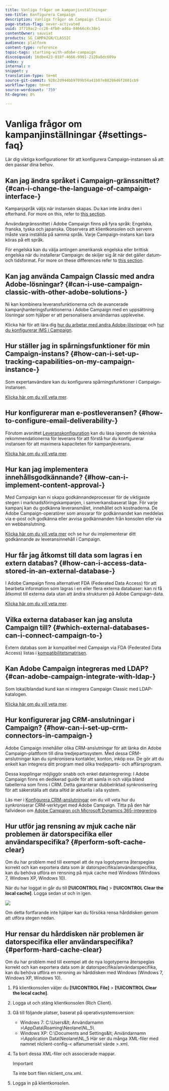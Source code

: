 ```yaml
---
title: Vanliga frågor om kampanjinställningar
seo-title: Konfigurera Campaign
description: Vanliga frågor om Campaign Classic
page-status-flag: never-activated
uuid: 3f719ac2-cc26-4fb0-adda-84666c8c38e1
contentOwner: sauviat
products: SG_CAMPAIGN/CLASSIC
audience: platform
content-type: reference
topic-tags: starting-with-adobe-campaign
discoiquuid: 16dbe423-018f-4666-9901-2120a8dc609a
index: y
internal: n
snippet: y
translation-type: tm+mt
source-git-commit: 928c2d944bb9709b54a41b07e8828646f2601cb9
workflow-type: tm+mt
source-wordcount: '759'
ht-degree: 0%

---
```



# Vanliga frågor om kampanjinställningar {#settings-faq}

Lär dig viktiga konfigurationer för att konfigurera Campaign-instansen så att den passar dina behov.

## Kan jag ändra språket i Campaign-gränssnittet? {#can-i-change-the-language-of-campaign-interface-}

Kampanjspråk väljs när instansen skapas. Du kan inte ändra den i efterhand. For more on this, refer to [this section](../../installation/using/creating-an-instance-and-logging-on.md).

Användargränssnittet i Adobe Campaign finns på fyra språk: Engelska, franska, tyska och japanska. Observera att klientkonsolen och servern måste vara inställda på samma språk. Varje Campaign-instans kan bara köras på ett språk.

För engelska kan du välja antingen amerikansk engelska eller brittisk engelska när du installerar Campaign: de skiljer sig åt när det gäller datum- och tidsformat. For more on these differences refer to [this section](../../platform/using/adobe-campaign-workspace.md#date-and-time).

## Kan jag använda Campaign Classic med andra Adobe-lösningar? {#can-i-use-campaign-classic-with-other-adobe-solutions-}

Ni kan kombinera leveransfunktionerna och de avancerade kampanjhanteringsfunktionerna i Adobe Campaign med en uppsättning lösningar som hjälper er att personalisera användarnas upplevelse.

Klicka här för att lära dig [hur du arbetar med andra Adobe-lösningar](../../integrations/using/about-campaign-integrations.md) och [hur du konfigurerar IMS i Campaign](../../integrations/using/about-adobe-id.md).

## Hur ställer jag in spårningsfunktioner för min Campaign-instans? {#how-can-i-set-up-tracking-capabilities-on-my-campaign-instance-}

Som expertanvändare kan du konfigurera spårningsfunktioner i Campaign-instansen.

[Klicka här om du vill veta mer](../../installation/using/deploying-an-instance.md#tracking-configuration).

## Hur konfigurerar man e-postleveransen? {#how-to-configure-email-deliverability-}

Förutom avsnittet [Leveranskonfiguration](../../delivery/using/about-deliverability.md#configuration) kan du läsa igenom de tekniska rekommendationerna för leverans för att förstå hur du konfigurerar instansen för att maximera kapaciteten för kampanjleverans.

[Klicka här om du vill veta mer](../../delivery/using/technical-recommendations.md).

## Hur kan jag implementera innehållsgodkännande? {#how-can-i-implement-content-approval-}

Med Campaign kan ni skapa godkännandeprocesser för de viktigaste stegen i marknadsföringskampanjen, i samverkansbaserat läge. För varje kampanj kan du godkänna leveransmålet, innehållet och kostnaderna. De Adobe Campaign-operatörer som ansvarar för godkännandet kan meddelas via e-post och godkänna eller avvisa godkännanden från konsolen eller via en webbanslutning.

[Klicka här om du vill veta mer](../../campaign/using/marketing-campaign-approval.md#checking-and-approving-deliveries) och se hur du implementerar ditt godkännande av leveransinnehåll i Campaign.

## Hur får jag åtkomst till data som lagras i en extern databas? {#how-can-i-access-data-stored-in-an-external-database-}

I Adobe Campaign finns alternativet FDA (Federated Data Access) för att bearbeta information som lagras i en eller flera externa databaser: kan ni få åtkomst till externa data utan att ändra strukturen på Adobe Campaign-data.

[Klicka här om du vill veta mer](../../platform/using/connecting-to-database.md).

## Vilka externa databaser kan jag ansluta Campaign till? {#which-external-databases-can-i-connect-campaign-to-}

Extern databas som är kompatibel med Campaign via FDA (Federated Data Access) listas i [kompatibilitetsmatrisen](https://helpx.adobe.com/campaign/kb/compatibility-matrix.html).

## Kan Adobe Campaign integreras med LDAP? {#can-adobe-campaign-integrate-with-ldap-}

Som lokal/blandad kund kan ni integrera Campaign Classic med LDAP-katalogen.

[Klicka här om du vill veta mer](../../installation/using/connecting-through-ldap.md).

## Hur konfigurerar jag CRM-anslutningar i Campaign? {#how-can-i-set-up-crm-connectors-in-campaign-}

Adobe Campaign innehåller olika CRM-anslutningar för att länka din Adobe Campaign-plattform till dina tredjepartssystem. Med dessa CRM-anslutningar kan du synkronisera kontakter, konton, inköp osv. De gör att du enkelt kan integrera ditt program med olika tredjeparts- och affärsprogram.

Dessa kopplingar möjliggör snabb och enkel dataintegrering: I Adobe Campaign finns en dedikerad guide för att samla in och välja bland tabellerna som finns i CRM. Detta garanterar dubbelriktad synkronisering för att säkerställa att data alltid är aktuella i alla system.

Läs mer i [Konfigurera CRM-anslutningar](../../platform/using/crm-connectors.md) om du vill veta hur du synkroniserar CRM-verktyget med Adobe Campaign. Titta på den här fallvideon om [Adobe Campaign och Microsoft Dynamics 365-integrering](https://helpx.adobe.com/campaign/kt/acc/using/acc-integrate-dynamics365-with-acc-feature-video-set-up.html).

## Hur utför jag rensning av mjuk cache när problemen är datorspecifika eller användarspecifika? {#perform-soft-cache-clear}

Om du har problem med till exempel att de nya logotyperna återspeglas korrekt och kan exportera data som är datorspecifika/användarspecifika, kan du behöva utföra en rensning på mjuk cache med Windows (Windows 7, Windows XP, Windows 10).

När du har loggat in går du till **[!UICONTROL File]** > **[!UICONTROL Clear the local cache]**. Logga sedan ut och in igen.

![](assets/faq_soft_cache.png)

Om detta fortfarande inte hjälper kan du försöka rensa hårddisken genom att utföra stegen nedan.

## Hur rensar du hårddisken när problemen är datorspecifika eller användarspecifika? {#perform-hard-cache-clear}

Om du har problem med till exempel att de nya logotyperna återspeglas korrekt och kan exportera data som är datorspecifika/användarspecifika, kan du behöva utföra en rensning av hårddisken med Windows (Windows 7, Windows XP, Windows 10).

1. På klientkonsolen väljer du **[!UICONTROL File]** > **[!UICONTROL Clear the local cache]**.

1. Logga ut och stäng klientkonsolen (Rich Client).

1. Gå till följande platser, baserat på operativsystemsversion:

   * Windows 7: C:\Users\&lt; Användarnamn >\AppData\Roaming\Neolane\NL_5\
   * Windows XP: C:\Documents and Settings\&lt; Användarnamn >\Application Data\Neolane\NL_5
   Här ser du många XML-filer med namnet nlclient-config-&lt; alfanumeriskt värde >.xml.

1. Ta bort dessa XML-filer och associerade mappar.

   >[!IMPORTANT]
   >
   >Ta inte bort filen nlclient_cnx.xml.

1. Logga in på klientkonsolen.